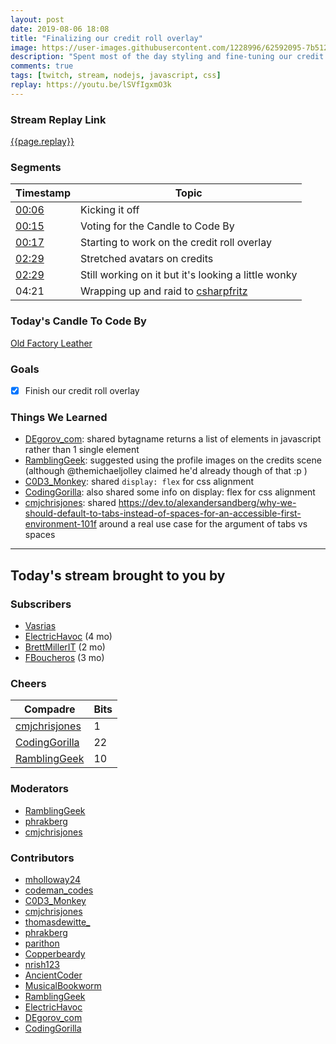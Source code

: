 ```yaml
---
layout: post
date: 2019-08-06 18:08
title: "Finalizing our credit roll overlay"
image: https://user-images.githubusercontent.com/1228996/62592095-7b512a00-b897-11e9-8eed-7a81342862f1.png
description: "Spent most of the day styling and fine-tuning our credit roll overlay to use on stream."
comments: true
tags: [twitch, stream, nodejs, javascript, css]
replay: https://youtu.be/lSVfIgxmO3k
---
```


### Stream Replay Link

[{{page.replay}}]({{page.replay}})

<!--more-->

### Segments

| Timestamp | Topic
| ---       | ---
| [00:06]({{page.replay}}?t=393.725) | Kicking it off |
| [00:15]({{page.replay}}?t=930.603) | Voting for the Candle to Code By |
| [00:17]({{page.replay}}?t=1021.637) | Starting to work on the credit roll overlay |
| [02:29]({{page.replay}}?t=8965.803) | Stretched avatars on credits |
| [02:29]({{page.replay}}?t=8975.13) | Still working on it but it's looking a little wonky |
| 04:21 | Wrapping up and raid to [csharpfritz](https://twitch.tv/csharpfritz)  |

### Today's Candle To Code By

[Old Factory Leather](https://amzn.to/2IHHPNJ)

### Goals

- [x] Finish our credit roll overlay

### Things We Learned

- [DEgorov_com](https://twitch.tv/degorov_com): shared bytagname returns a list of elements in javascript rather than 1 single element
- [RamblingGeek](https://twitch.tv/ramblinggeek): suggested using the profile images on the credits scene (although @themichaeljolley claimed he'd already though of that :p )
- [C0D3_Monkey](https://twitch.tv/c0d3_monkey): shared `display: flex` for css alignment
- [CodingGorilla](https://twitch.tv/codinggorilla): also shared some info on display: flex for css alignment
- [cmjchrisjones](https://twitch.tv/cmjchrisjones): shared https://dev.to/alexandersandberg/why-we-should-default-to-tabs-instead-of-spaces-for-an-accessible-first-environment-101f around a real use case for the argument of tabs vs spaces

---

## Today's stream brought to you by

### Subscribers

- [Vasrias](https://twitch.tv/vasrias)
- [ElectricHavoc](https://twitch.tv/electrichavoc) (4 mo)
- [BrettMillerIT](https://twitch.tv/brettmillerit) (2 mo)
- [FBoucheros](https://twitch.tv/fboucheros) (3 mo)

### Cheers

| Compadre            | Bits        |
| ---                 | ---         |
| [cmjchrisjones](https://twitch.tv/cmjchrisjones) | 1 |
| [CodingGorilla](https://twitch.tv/codinggorilla) | 22 |
| [RamblingGeek](https://twitch.tv/ramblinggeek) | 10 |

### Moderators

- [RamblingGeek](https://twitch.tv/ramblinggeek)
- [phrakberg](https://twitch.tv/phrakberg)
- [cmjchrisjones](https://twitch.tv/cmjchrisjones)

### Contributors

- [mholloway24](https://twitch.tv/mholloway24)
- [codeman_codes](https://twitch.tv/codeman_codes)
- [C0D3_Monkey](https://twitch.tv/c0d3_monkey)
- [cmjchrisjones](https://twitch.tv/cmjchrisjones)
- [thomasdewitte_](https://twitch.tv/thomasdewitte_)
- [phrakberg](https://twitch.tv/phrakberg)
- [parithon](https://twitch.tv/parithon)
- [Copperbeardy](https://twitch.tv/copperbeardy)
- [nrish123](https://twitch.tv/nrish123)
- [AncientCoder](https://twitch.tv/ancientcoder)
- [MusicalBookworm](https://twitch.tv/musicalbookworm)
- [RamblingGeek](https://twitch.tv/ramblinggeek)
- [ElectricHavoc](https://twitch.tv/electrichavoc)
- [DEgorov_com](https://twitch.tv/degorov_com)
- [CodingGorilla](https://twitch.tv/codinggorilla)

